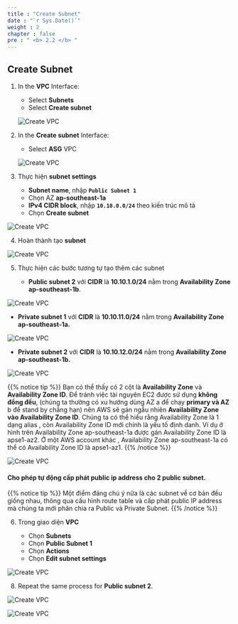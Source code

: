 ```yaml
---
title : "Create Subnet"
date : "`r Sys.Date()`"
weight : 2
chapter : false
pre : " <b> 2.2 </b> "
---
```


## Create Subnet

1. In the **VPC** Interface:
   - Select **Subnets**
   - Select **Create subnet**
   
   ![Create VPC](/images/2/006.png?featherlight=false&width=90pc)

2. In the **Create subnet** Interface:
   - Select **ASG** VPC
   
   ![Create VPC](/images/2/007.png?featherlight=false&width=90pc)

3. Thực hiện **subnet settings**

   - **Subnet name**, nhập **```Public Subnet 1```**
   - Chọn AZ **ap-southeast-1a**
   - **IPv4 CIDR block**, nhập **```10.10.0.0/24```** theo kiến trúc mô tả 
   - Chọn **Create subnet**
  
![Create VPC](/images/2/subnet/002.png?featherlight=false&width=80pc)

4. Hoàn thành tạo **subnet**

![Create VPC](/images/2/subnet/004.png?featherlight=false&width=80pc)

5. Thực hiện các bước tương tự tạo thêm các subnet

   - **Public subnet 2** với **CIDR** là **10.10.1.0/24** nằm trong **Availability Zone ap-southeast-1b**.


![Create VPC](/images/2/subnet/005.png?featherlight=false&width=80pc)

   - **Private subnet 1** với **CIDR** là **10.10.11.0/24** nằm trong **Availability Zone ap-southeast-1a.** 

![Create VPC](/images/2/subnet/006.png?featherlight=false&width=80pc)

   - **Private subnet 2** với **CIDR** là **10.10.12.0/24** nằm trong **Availability Zone ap-southeast-1b.** 

![Create VPC](/images/2/subnet/007.png?featherlight=false&width=80pc)

{{% notice tip %}}
Bạn có thể thấy có 2 cột là **Availability Zone** và **Availability Zone ID**. Để tránh việc tài nguyên EC2 được sử dụng **không đồng đều**, (chúng ta thường có xu hướng dùng AZ a để chạy **primary và AZ** b để stand by chẳng hạn) nên AWS sẽ gán ngẫu nhiên **Availability Zone vào Availability Zone ID**. Chúng ta có thể hiểu rằng Availability Zone là 1 dạng alias , còn Availability Zone ID mới chính là yếu tố định danh. Ví dụ ở hình trên Availability Zone ap-southeast-1a được gán Availability Zone ID là apse1-az2. Ở một AWS account khác , Availability Zone ap-southeast-1a có thể có Availability Zone ID là apse1-az1.
{{% /notice %}}

![Create VPC](/images/2/subnet/008.png?featherlight=false&width=80pc)

#### Cho phép tự động cấp phát public ip address cho 2 public subnet.

{{% notice tip %}}
Một điểm đáng chú ý nữa là các subnet về cơ bản đều giống nhau, thông qua cấu hình route table và cấp phát public IP address mà chúng ta mới phân chia ra Public và Private Subnet.
{{% /notice %}}

6. Trong giao diện **VPC**

   - Chọn **Subnets**
   - Chọn **Public Subnet 1**
   - Chọn **Actions**
   - Chọn **Edit subnet settings**
  
![Create VPC](/images/2/subnet/009.png?featherlight=false&width=80pc)

8. Repeat the same process for **Public subnet 2**.

![Create VPC](/images/2/subnet/010.png?featherlight=false&width=80pc)

![Create VPC](/images/2/subnet/011.png?featherlight=false&width=80pc)


